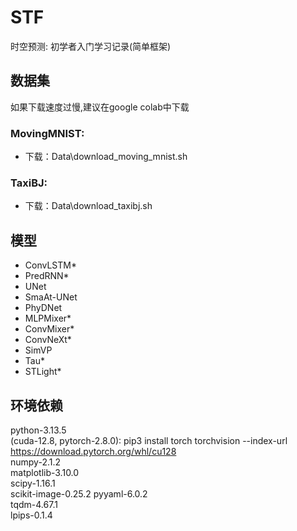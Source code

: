 # STF

时空预测: 初学者入门学习记录(简单框架)

## 数据集
如果下载速度过慢,建议在google colab中下载
### MovingMNIST:
- 下载：Data\download_moving_mnist.sh
### TaxiBJ:
- 下载：Data\download_taxibj.sh

## 模型
- ConvLSTM*
- PredRNN*
- UNet
- SmaAt-UNet
- PhyDNet
- MLPMixer*
- ConvMixer*
- ConvNeXt*
- SimVP
- Tau*
- STLight*

## 环境依赖
python-3.13.5  
(cuda-12.8, pytorch-2.8.0): pip3 install torch torchvision --index-url https://download.pytorch.org/whl/cu128  
numpy-2.1.2  
matplotlib-3.10.0  
scipy-1.16.1  
scikit-image-0.25.2
pyyaml-6.0.2  
tqdm-4.67.1  
lpips-0.1.4